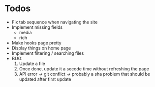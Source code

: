 # Todos

- Fix tab sequence when navigating the site
- Implement missing fields
  - media
  - rich
- Make hooks page pretty
- Display things on home page
- Implement filtering / searching files
- BUG:
    1. Update a file
    2. Once done, update it a secode time without refreshing the page
    3. API error -> git conflict -> probably a sha problem that should be updated after first update
